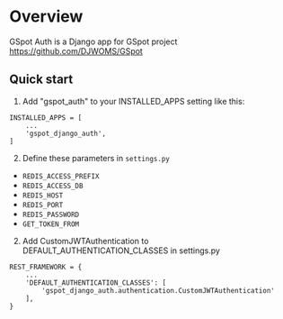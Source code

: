 # Overview

GSpot Auth is a Django app for GSpot project https://github.com/DJWOMS/GSpot

Quick start
-----------

1. Add "gspot_auth" to your INSTALLED_APPS setting like this:

```
INSTALLED_APPS = [
    ...
    'gspot_django_auth',
]
```

2. Define these parameters in `settings.py`

- `REDIS_ACCESS_PREFIX`
- `REDIS_ACCESS_DB`
- `REDIS_HOST`
- `REDIS_PORT`
- `REDIS_PASSWORD`
- `GET_TOKEN_FROM`

2. Add CustomJWTAuthentication to DEFAULT_AUTHENTICATION_CLASSES in settings.py

```
REST_FRAMEWORK = {
    ...
    'DEFAULT_AUTHENTICATION_CLASSES': [
        'gspot_django_auth.authentication.CustomJWTAuthentication'
    ],
}
```
